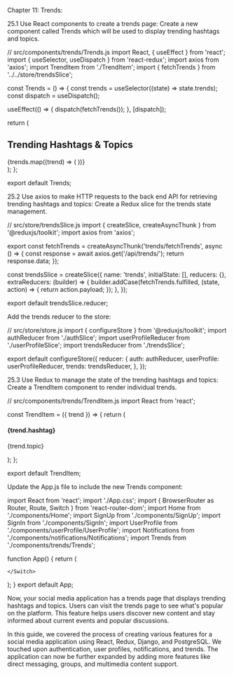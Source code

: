 Chapter 11: Trends:

25.1 Use React components to create a trends page:
Create a new component called Trends which will be used to display trending hashtags and topics.

// src/components/trends/Trends.js
import React, { useEffect } from 'react';
import { useSelector, useDispatch } from 'react-redux';
import axios from 'axios';
import TrendItem from './TrendItem';
import { fetchTrends } from '../../store/trendsSlice';

const Trends = () => {
  const trends = useSelector((state) => state.trends);
  const dispatch = useDispatch();

  useEffect(() => {
    dispatch(fetchTrends());
  }, [dispatch]);

  return (
    <div className="trends-container">
      <h2>Trending Hashtags & Topics</h2>
      {trends.map((trend) => (
        <TrendItem key={trend.id} trend={trend} />
      ))}
    </div>
  );
};

export default Trends;


25.2 Use axios to make HTTP requests to the back end API for retrieving trending hashtags and topics:
Create a Redux slice for the trends state management.

// src/store/trendsSlice.js
import { createSlice, createAsyncThunk } from '@reduxjs/toolkit';
import axios from 'axios';

export const fetchTrends = createAsyncThunk('trends/fetchTrends', async () => {
  const response = await axios.get('/api/trends/');
  return response.data;
});

const trendsSlice = createSlice({
  name: 'trends',
  initialState: [],
  reducers: {},
  extraReducers: (builder) => {
    builder.addCase(fetchTrends.fulfilled, (state, action) => {
      return action.payload;
    });
  },
});

export default trendsSlice.reducer;

Add the trends reducer to the store:

// src/store/store.js
import { configureStore } from '@reduxjs/toolkit';
import authReducer from './authSlice';
import userProfileReducer from './userProfileSlice';
import trendsReducer from './trendsSlice';

export default configureStore({
  reducer: {
    auth: authReducer,
    userProfile: userProfileReducer,
    trends: trendsReducer,
  },
});

25.3 Use Redux to manage the state of the trending hashtags and topics:
Create a TrendItem component to render individual trends.

// src/components/trends/TrendItem.js
import React from 'react';

const TrendItem = ({ trend }) => {
  return (
    <div className="trend-item">
      <h4>{trend.hashtag}</h4>
      <p>{trend.topic}</p>
    </div>
  );
};

export default TrendItem;

Update the App.js file to include the new Trends component:


import React from 'react';
import './App.css';
import { BrowserRouter as Router, Route, Switch } from 'react-router-dom';
import Home from './components/Home';
import SignUp from './components/SignUp';
import SignIn from './components/SignIn';
import UserProfile from './components/userProfile/UserProfile';
import Notifications from './components/notifications/Notifications';
import Trends from './components/trends/Trends';

function App() {
  return (
    <Router>
      <div className="App">
        <Switch>
          <Route path="/" exact component={Home} />
          <Route path="/signup" component={SignUp} />
          <Route path="/signin" component={SignIn} />
          <Route path="/profile" component={UserProfile} />
          <Route path="/notifications" component={Notifications} />
          <Route path="/trends" component={Trends} />
       
    </Switch>
  </div>
</Router>
);
}
export default App;


Now, your social media application has a trends page that displays trending hashtags and topics. Users can visit the trends page to see what's popular on the platform. This feature helps users discover new content and stay informed about current events and popular discussions.

In this guide, we covered the process of creating various features for a social media application using React, Redux, Django, and PostgreSQL. We touched upon authentication, user profiles, notifications, and trends. The application can now be further expanded by adding more features like direct messaging, groups, and multimedia content support.

